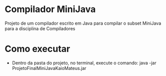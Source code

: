 # Compilador MiniJava
Projeto de um compilador escrito em Java para compilar o subset MiniJava para a disciplina de Compiladores

# Como executar
- Dentro da pasta do projeto, no terminal, execute o comando:
java -jar ProjetoFinalMiniJavaKaioMateus.jar
